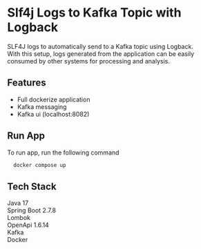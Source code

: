 
# Slf4j Logs to Kafka Topic with Logback

SLF4J logs to automatically send to a Kafka topic using Logback.  
With this setup, logs generated from the application can be easily consumed by other systems for processing and analysis.

## Features

- Full dockerize application
- Kafka messaging
- Kafka ui  (localhost:8082)


## Run App

To run app, run the following command

```bash
  docker compose up
```

## Tech Stack

Java 17  
Spring Boot 2.7.8  
Lombok  
OpenApi 1.6.14  
Kafka  
Docker

